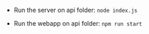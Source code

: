 

 - Run the server on api folder:
 ```node index.js```

 - Run the webapp on api folder:
 ```npm run start```
